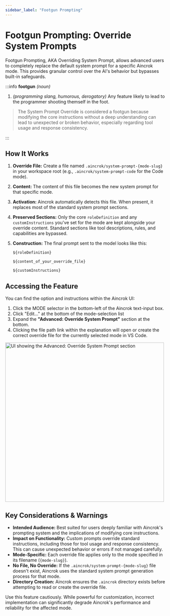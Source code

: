 ```yaml
---
sidebar_label: "Footgun Prompting"
---
```


# Footgun Prompting: Override System Prompts

Footgun Prompting, AKA Overriding System Prompt, allows advanced users to completely replace the default system prompt for a specific Aincrok mode. This provides granular control over the AI's behavior but bypasses built-in safeguards.

:::info **footgun** _(noun)_

1.  _(programming slang, humorous, derogatory)_ Any feature likely to lead to the programmer shooting themself in the foot.

> The System Prompt Override is considered a footgun because modifying the core instructions without a deep understanding can lead to unexpected or broken behavior, especially regarding tool usage and response consistency.

:::

## How It Works

1.  **Override File:** Create a file named `.aincrok/system-prompt-{mode-slug}` in your workspace root (e.g., `.aincrok/system-prompt-code` for the Code mode).
2.  **Content:** The content of this file becomes the new system prompt for that specific mode.
3.  **Activation:** Aincrok automatically detects this file. When present, it replaces most of the standard system prompt sections.
4.  **Preserved Sections:** Only the core `roleDefinition` and any `customInstructions` you've set for the mode are kept alongside your override content. Standard sections like tool descriptions, rules, and capabilities are bypassed.
5.  **Construction:** The final prompt sent to the model looks like this:

    ```
    ${roleDefinition}

    ${content_of_your_override_file}

    ${customInstructions}
    ```

## Accessing the Feature

You can find the option and instructions within the Aincrok UI:

1.  Click the MODE selector in the bottom-left of the Aincrok text-input box.
2.  Click "Edit..." at the bottom of the mode-selection list
3.  Expand the **"Advanced: Override System Prompt"** section at the bottom.
4.  Clicking the file path link within the explanation will open or create the correct override file for the currently selected mode in VS Code.

<img src="/img/footgun-prompting/footgun-prompting.png" alt="UI showing the Advanced: Override System Prompt section" width="500" />

## Key Considerations & Warnings

- **Intended Audience:** Best suited for users deeply familiar with Aincrok's prompting system and the implications of modifying core instructions.
- **Impact on Functionality:** Custom prompts override standard instructions, including those for tool usage and response consistency. This can cause unexpected behavior or errors if not managed carefully.
- **Mode-Specific:** Each override file applies only to the mode specified in its filename (`{mode-slug}`).
- **No File, No Override:** If the `.aincrok/system-prompt-{mode-slug}` file doesn't exist, Aincrok uses the standard system prompt generation process for that mode.
- **Directory Creation:** Aincrok ensures the `.aincrok` directory exists before attempting to read or create the override file.

Use this feature cautiously. While powerful for customization, incorrect implementation can significantly degrade Aincrok's performance and reliability for the affected mode.
